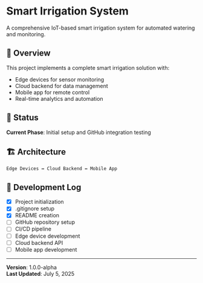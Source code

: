# Smart Irrigation System

A comprehensive IoT-based smart irrigation system for automated watering and monitoring.

## 🌱 Overview

This project implements a complete smart irrigation solution with:
- Edge devices for sensor monitoring
- Cloud backend for data management
- Mobile app for remote control
- Real-time analytics and automation

## 🚀 Status

**Current Phase**: Initial setup and GitHub integration testing

## 🏗️ Architecture

```
Edge Devices ↔ Cloud Backend ↔ Mobile App
```

## 📝 Development Log

- [x] Project initialization
- [x] .gitignore setup
- [x] README creation
- [ ] GitHub repository setup
- [ ] CI/CD pipeline
- [ ] Edge device development
- [ ] Cloud backend API
- [ ] Mobile app development

---

**Version**: 1.0.0-alpha  
**Last Updated**: July 5, 2025
